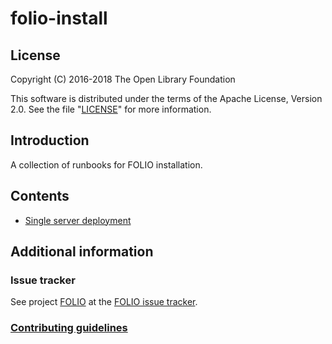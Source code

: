 # folio-install

## License

Copyright (C) 2016-2018 The Open Library Foundation

This software is distributed under the terms of the Apache License, Version 2.0. See the file "[LICENSE](LICENSE)" for more information.

## Introduction

A collection of runbooks for FOLIO installation.

## Contents

* [Single server deployment](single-server.md)

## Additional information

### Issue tracker

See project [FOLIO](https://issues.folio.org/browse/FOLIO) at the [FOLIO issue tracker](http://dev.folio.org/community/guide-issues).

### [Contributing guidelines](CONTRIBUTING.md)

